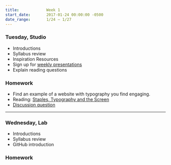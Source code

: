 ```yaml
---
title:            Week 1
start_date:       2017-01-24 00:00:00 -0500
date_range:       1/24 – 1/27
---
```


### Tuesday, Studio

- Introductions
- Syllabus review
- Inspiration Resources
- Sign up for [weekly presentations](https://docs.google.com/document/d/1LXGHiQjVmEY-LFfSyrloiwcQ6Gt2NVCJ1J5dTGJsIto/edit?usp=sharing)
- Explain reading questions


### Homework

- Find an example of a website with typography you find engaging.
- Reading: [Staples, Typography and the Screen](/assets/readings/staples-typography.pdf)
- [Discussion question](https://docs.google.com/document/d/1zvMFSkWFktWuv0O7ESqjfGFFFrwg34OH-BNWNLkuU-U/edit?usp=sharing)

---

### Wednesday, Lab

- Introductions
- Syllabus review
- GitHub introduction

### Homework
